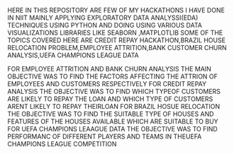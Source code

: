 HERE IN THIS REPOSITORY ARE FEW OF MY HACKATHONS I HAVE DONE IN NIIT MAINLY APPLYING EXPLORATORY DATA ANALYSSI(EDA) TECHNIQUES USING PYTHON AND DOING USING VARIOUS DATA VISUALIZATIONS LIBRARIES LIKE SEABORN ,MATPLOTLIB
SOME OF THE TOPICS COVERED HERE ARE CREDIT REPAY HACKATHON,BRAZIL HOUSE RELOCATION PROBLEM,EMPLOYEE ATTRITION,BANK CUSTOMER CHURN ANALYSIS,UEFA CHAMPIONS LEAGUE DATA

FOR EMPLOYEE ATTRITION AND BANK CHURN ANALYSIS THE MAIN OBJECTIVE WAS TO FIND THE FACTORS AFFECTING THE ATTRION OF EMPLOYEES AND CUSTOMERS RESPECTIVELY
FOR CREDIT REPAY ANALYSIS THE OBJECTIVE WAS TO FIND WHICH TYPEOF CUSTOMERS ARE LIKELY TO REPAY THE LOAN AND WHICH TYPE OF CUSTOMERS ARENT LIKELY TO REPAY THEIRLOAN
FOR BRAZIL HOSUE RELOCATION THE OBJECTIVE WAS TO FIND THE SUITABLE TYPE OF HOUSES AND FEATURES OF THE HOUSES AVAILABLE WHICH ARE SUITABLE TO BUY
FOR UEFA CHAMPIONS LEAAGUE DATA THE OBJECTIVE WAS TO FIND PERFORMANC OF DIFFERENT PLAYERS AND TEAMS IN THEUEFA CHAMPIONS LEAGUE COMPETITION
